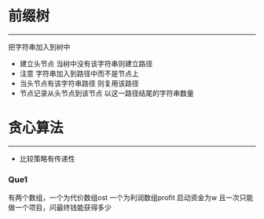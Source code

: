 # 前缀树
---
把字符串加入到树中 
- 建立头节点 当树中没有该字符串则建立路径
- 注意 字符串加入到路径中而不是节点上
- 当头节点有该字符串路径 则复用该路径
- 节点记录从头节点到该节点 以这一路径结尾的字符串数量

# 贪心算法
---
- 比较策略有传递性
### Que1 
有两个数组，一个为代价数组ost 一个为利润数组profit 启动资金为w 且一次只能做一个项目，问最终钱能获得多少
